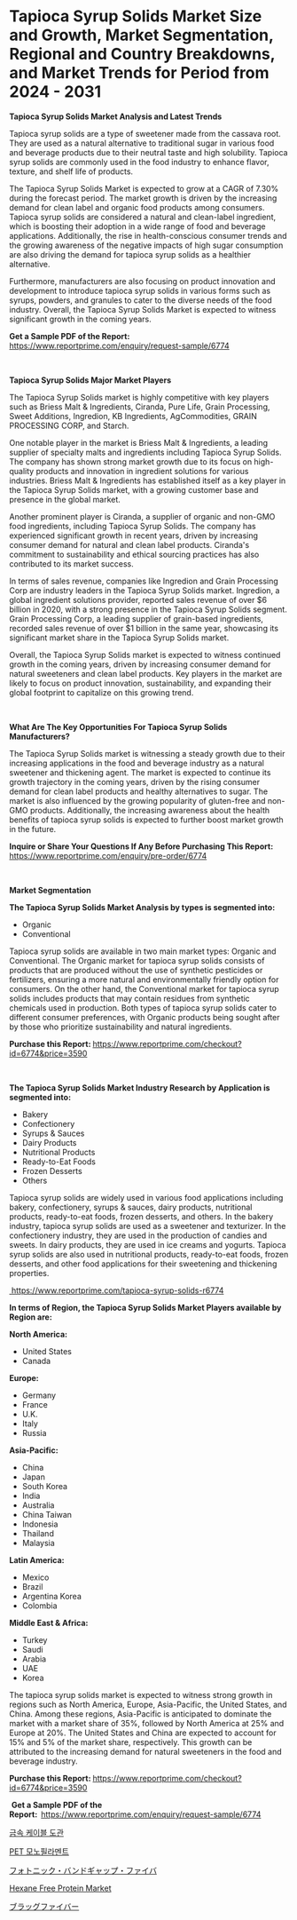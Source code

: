 <p><h1>Tapioca Syrup Solids Market Size and Growth, Market Segmentation, Regional and Country Breakdowns, and Market Trends for Period from 2024 -  2031</h1></p><p><strong>Tapioca Syrup Solids Market Analysis and Latest Trends</strong></p>
<p><p>Tapioca syrup solids are a type of sweetener made from the cassava root. They are used as a natural alternative to traditional sugar in various food and beverage products due to their neutral taste and high solubility. Tapioca syrup solids are commonly used in the food industry to enhance flavor, texture, and shelf life of products.</p><p>The Tapioca Syrup Solids Market is expected to grow at a CAGR of 7.30% during the forecast period. The market growth is driven by the increasing demand for clean label and organic food products among consumers. Tapioca syrup solids are considered a natural and clean-label ingredient, which is boosting their adoption in a wide range of food and beverage applications. Additionally, the rise in health-conscious consumer trends and the growing awareness of the negative impacts of high sugar consumption are also driving the demand for tapioca syrup solids as a healthier alternative.</p><p>Furthermore, manufacturers are also focusing on product innovation and development to introduce tapioca syrup solids in various forms such as syrups, powders, and granules to cater to the diverse needs of the food industry. Overall, the Tapioca Syrup Solids Market is expected to witness significant growth in the coming years.</p></p>
<p><strong>Get a Sample PDF of the Report:&nbsp;</strong> <a href="https://www.reportprime.com/enquiry/request-sample/6774">https://www.reportprime.com/enquiry/request-sample/6774</a></p>
<p>&nbsp;</p>
<p><strong>Tapioca Syrup Solids Major Market Players</strong></p>
<p><p>The Tapioca Syrup Solids market is highly competitive with key players such as Briess Malt & Ingredients, Ciranda, Pure Life, Grain Processing, Sweet Additions, Ingredion, KB Ingredients, AgCommodities, GRAIN PROCESSING CORP, and Starch. </p><p>One notable player in the market is Briess Malt & Ingredients, a leading supplier of specialty malts and ingredients including Tapioca Syrup Solids. The company has shown strong market growth due to its focus on high-quality products and innovation in ingredient solutions for various industries. Briess Malt & Ingredients has established itself as a key player in the Tapioca Syrup Solids market, with a growing customer base and presence in the global market.</p><p>Another prominent player is Ciranda, a supplier of organic and non-GMO food ingredients, including Tapioca Syrup Solids. The company has experienced significant growth in recent years, driven by increasing consumer demand for natural and clean label products. Ciranda's commitment to sustainability and ethical sourcing practices has also contributed to its market success.</p><p>In terms of sales revenue, companies like Ingredion and Grain Processing Corp are industry leaders in the Tapioca Syrup Solids market. Ingredion, a global ingredient solutions provider, reported sales revenue of over $6 billion in 2020, with a strong presence in the Tapioca Syrup Solids segment. Grain Processing Corp, a leading supplier of grain-based ingredients, recorded sales revenue of over $1 billion in the same year, showcasing its significant market share in the Tapioca Syrup Solids market.</p><p>Overall, the Tapioca Syrup Solids market is expected to witness continued growth in the coming years, driven by increasing consumer demand for natural sweeteners and clean label products. Key players in the market are likely to focus on product innovation, sustainability, and expanding their global footprint to capitalize on this growing trend.</p></p>
<p>&nbsp;</p>
<p><strong>What Are The Key Opportunities For Tapioca Syrup Solids Manufacturers?</strong></p>
<p><p>The Tapioca Syrup Solids market is witnessing a steady growth due to their increasing applications in the food and beverage industry as a natural sweetener and thickening agent. The market is expected to continue its growth trajectory in the coming years, driven by the rising consumer demand for clean label products and healthy alternatives to sugar. The market is also influenced by the growing popularity of gluten-free and non-GMO products. Additionally, the increasing awareness about the health benefits of tapioca syrup solids is expected to further boost market growth in the future.</p></p>
<p><strong>Inquire or Share Your Questions If Any Before Purchasing This Report:</strong> <a href="https://www.reportprime.com/enquiry/pre-order/6774">https://www.reportprime.com/enquiry/pre-order/6774</a></p>
<p>&nbsp;</p>
<p><strong>Market Segmentation</strong></p>
<p><strong>The Tapioca Syrup Solids Market Analysis by types is segmented into:</strong></p>
<p><ul><li>Organic</li><li>Conventional</li></ul></p>
<p><p>Tapioca syrup solids are available in two main market types: Organic and Conventional. The Organic market for tapioca syrup solids consists of products that are produced without the use of synthetic pesticides or fertilizers, ensuring a more natural and environmentally friendly option for consumers. On the other hand, the Conventional market for tapioca syrup solids includes products that may contain residues from synthetic chemicals used in production. Both types of tapioca syrup solids cater to different consumer preferences, with Organic products being sought after by those who prioritize sustainability and natural ingredients.</p></p>
<p><strong>Purchase this Report:&nbsp;</strong><a href="https://www.reportprime.com/checkout?id=6774&price=3590">https://www.reportprime.com/checkout?id=6774&price=3590</a></p>
<p>&nbsp;</p>
<p><strong>The Tapioca Syrup Solids Market Industry Research by Application is segmented into:</strong></p>
<p><ul><li>Bakery</li><li>Confectionery</li><li>Syrups & Sauces</li><li>Dairy Products</li><li>Nutritional Products</li><li>Ready-to-Eat Foods</li><li>Frozen Desserts</li><li>Others</li></ul></p>
<p><p>Tapioca syrup solids are widely used in various food applications including bakery, confectionery, syrups & sauces, dairy products, nutritional products, ready-to-eat foods, frozen desserts, and others. In the bakery industry, tapioca syrup solids are used as a sweetener and texturizer. In the confectionery industry, they are used in the production of candies and sweets. In dairy products, they are used in ice creams and yogurts. Tapioca syrup solids are also used in nutritional products, ready-to-eat foods, frozen desserts, and other food applications for their sweetening and thickening properties.</p></p>
<p><a href="https://www.reportprime.com/tapioca-syrup-solids-r6774">&nbsp;https://www.reportprime.com/tapioca-syrup-solids-r6774</a></p>
<p><strong>In terms of Region, the Tapioca Syrup Solids Market Players available by Region are:</strong></p>
<p>
    <p> <strong> North America: </strong>
        <ul>
            <li>United States</li>
            <li>Canada</li>
        </ul>
        </p> 
    <p> <strong> Europe: </strong>
        <ul>
            <li>Germany</li>
            <li>France</li>
            <li>U.K.</li>
            <li>Italy</li>
            <li>Russia</li>
        </ul>
        </p> 
    <p> <strong> Asia-Pacific: </strong>
        <ul>
            <li>China</li>
            <li>Japan</li>
            <li>South Korea</li>
            <li>India</li>
            <li>Australia</li>
            <li>China Taiwan</li>
            <li>Indonesia</li>
            <li>Thailand</li>
            <li>Malaysia</li>
        </ul>
        </p> 
    <p> <strong> Latin America: </strong>
        <ul>
            <li>Mexico</li>
            <li>Brazil</li>
            <li>Argentina Korea</li>
            <li>Colombia</li>
        </ul>
        </p> 
    <p> <strong> Middle East & Africa: </strong>
        <ul>
            <li>Turkey</li>
            <li>Saudi</li>
            <li>Arabia</li>
            <li>UAE</li>
            <li>Korea</li>
        </ul>
    </p>
    </p>
<p><p>The tapioca syrup solids market is expected to witness strong growth in regions such as North America, Europe, Asia-Pacific, the United States, and China. Among these regions, Asia-Pacific is anticipated to dominate the market with a market share of 35%, followed by North America at 25% and Europe at 20%. The United States and China are expected to account for 15% and 5% of the market share, respectively. This growth can be attributed to the increasing demand for natural sweeteners in the food and beverage industry.</p></p>
<p><strong>Purchase this Report: </strong><a href="https://www.reportprime.com/checkout?id=6774&price=3590">https://www.reportprime.com/checkout?id=6774&price=3590</a></p>
<p>&nbsp;<strong>Get a Sample PDF of the Report:&nbsp;&nbsp;</strong><a href="https://www.reportprime.com/enquiry/request-sample/6774">https://www.reportprime.com/enquiry/request-sample/6774</a></p>
<p><strong></strong></p>
<p><p><a href="https://github.com/TrevorKruvalis5678/Market-Research-Report-List-1/blob/main/295627571771.md">금속 케이블 도관</a></p><p><a href="https://github.com/joannescott9078/Market-Research-Report-List-1/blob/main/715125671772.md">PET 모노필라멘트</a></p><p><a href="https://github.com/vtbvgl20191192/Market-Research-Report-List-2/blob/main/182234875570.md">フォトニック・バンドギャップ・ファイバ</a></p><p><a href="https://github.com/MyrticeDare2023/Market-Research-Report-List-1/blob/main/hexane-free-protein-market.md">Hexane Free Protein Market</a></p><p><a href="https://github.com/laurenreichert/Market-Research-Report-List-1/blob/main/906570375571.md">ブラッグファイバー</a></p></p>